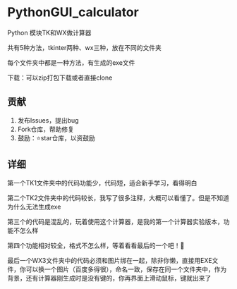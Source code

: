 # PythonGUI_calculator

 Python 模块TK和WX做计算器

共有5种方法，tkinter两种、wx三种，放在不同的文件夹

每个文件夹中都是一种方法，有生成的exe文件

下载：可以zip打包下载或者直接clone

## 贡献

1. 发布Issues，提出bug
2. Fork仓库，帮助修复
3. 鼓励：:star:star仓库，以资鼓励

## 详细

第一个TK1文件夹中的代码功能少，代码短，适合新手学习，看得明白

第二个TK2文件夹中的代码较长，我写了很多注释，大概可以看懂了。但是不知道为什么无法生成exe

第三个的代码是混乱的，玩着使用这个计算器，是我的第一个计算器实验版本，功能不怎么样

第四个功能相对较全，格式不怎么样，等着看看最后的一个吧！:eyes:

最后一个WX3文件夹中的代码必须和图片绑在一起，除非你懒，直接用EXE文件，你可以换一个图片（百度多得很），命名一致，保存在同一个文件夹中，作为背景，还有计算器刚生成时是没有键的，你再界面上滑动鼠标，键就出来了